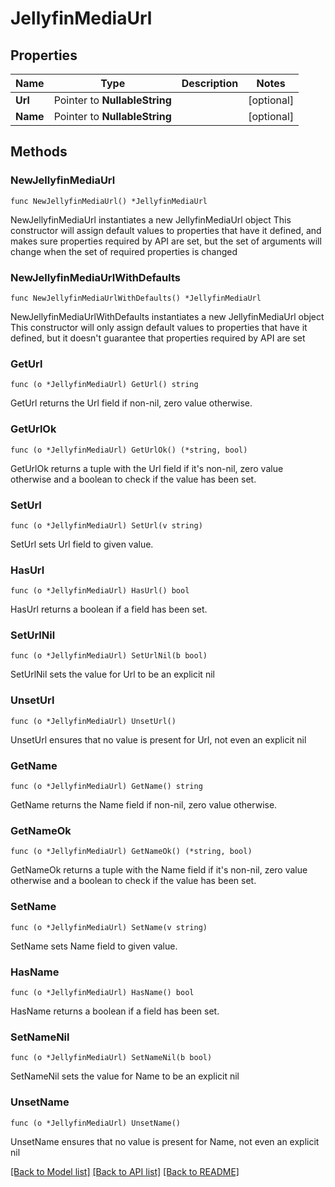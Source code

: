 # JellyfinMediaUrl

## Properties

Name | Type | Description | Notes
------------ | ------------- | ------------- | -------------
**Url** | Pointer to **NullableString** |  | [optional] 
**Name** | Pointer to **NullableString** |  | [optional] 

## Methods

### NewJellyfinMediaUrl

`func NewJellyfinMediaUrl() *JellyfinMediaUrl`

NewJellyfinMediaUrl instantiates a new JellyfinMediaUrl object
This constructor will assign default values to properties that have it defined,
and makes sure properties required by API are set, but the set of arguments
will change when the set of required properties is changed

### NewJellyfinMediaUrlWithDefaults

`func NewJellyfinMediaUrlWithDefaults() *JellyfinMediaUrl`

NewJellyfinMediaUrlWithDefaults instantiates a new JellyfinMediaUrl object
This constructor will only assign default values to properties that have it defined,
but it doesn't guarantee that properties required by API are set

### GetUrl

`func (o *JellyfinMediaUrl) GetUrl() string`

GetUrl returns the Url field if non-nil, zero value otherwise.

### GetUrlOk

`func (o *JellyfinMediaUrl) GetUrlOk() (*string, bool)`

GetUrlOk returns a tuple with the Url field if it's non-nil, zero value otherwise
and a boolean to check if the value has been set.

### SetUrl

`func (o *JellyfinMediaUrl) SetUrl(v string)`

SetUrl sets Url field to given value.

### HasUrl

`func (o *JellyfinMediaUrl) HasUrl() bool`

HasUrl returns a boolean if a field has been set.

### SetUrlNil

`func (o *JellyfinMediaUrl) SetUrlNil(b bool)`

 SetUrlNil sets the value for Url to be an explicit nil

### UnsetUrl
`func (o *JellyfinMediaUrl) UnsetUrl()`

UnsetUrl ensures that no value is present for Url, not even an explicit nil
### GetName

`func (o *JellyfinMediaUrl) GetName() string`

GetName returns the Name field if non-nil, zero value otherwise.

### GetNameOk

`func (o *JellyfinMediaUrl) GetNameOk() (*string, bool)`

GetNameOk returns a tuple with the Name field if it's non-nil, zero value otherwise
and a boolean to check if the value has been set.

### SetName

`func (o *JellyfinMediaUrl) SetName(v string)`

SetName sets Name field to given value.

### HasName

`func (o *JellyfinMediaUrl) HasName() bool`

HasName returns a boolean if a field has been set.

### SetNameNil

`func (o *JellyfinMediaUrl) SetNameNil(b bool)`

 SetNameNil sets the value for Name to be an explicit nil

### UnsetName
`func (o *JellyfinMediaUrl) UnsetName()`

UnsetName ensures that no value is present for Name, not even an explicit nil

[[Back to Model list]](../README.md#documentation-for-models) [[Back to API list]](../README.md#documentation-for-api-endpoints) [[Back to README]](../README.md)


